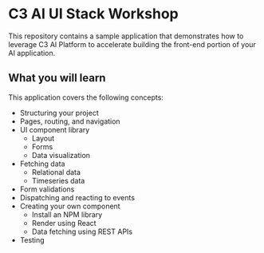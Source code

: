 # C3 AI UI Stack Workshop

This repository contains a sample application that demonstrates how to
leverage C3 AI Platform to accelerate building the front-end portion
of your AI application.

## What you will learn

This application covers the following concepts:

* Structuring your project
* Pages, routing, and navigation
* UI component library
    * Layout
    * Forms
    * Data visualization
* Fetching data
    * Relational data
    * Timeseries data
* Form validations
* Dispatching and reacting to events
* Creating your own component
    * Install an NPM library
    * Render using React
    * Data fetching using REST APIs
* Testing
